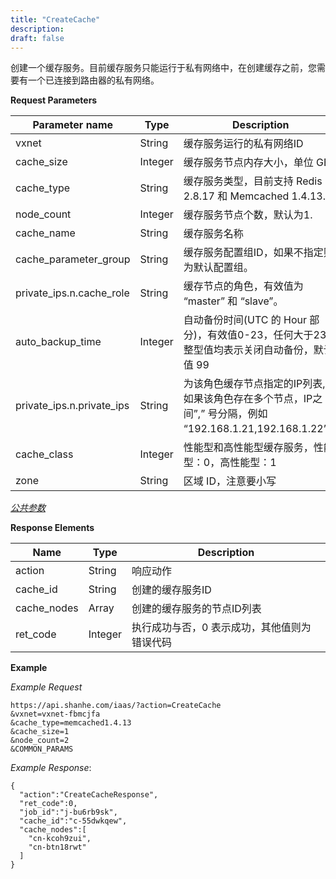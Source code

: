 ```yaml
---
title: "CreateCache"
description: 
draft: false
---
```




创建一个缓存服务。目前缓存服务只能运行于私有网络中，在创建缓存之前，您需要有一个已连接到路由器的私有网络。

**Request Parameters**

| Parameter name | Type | Description | Required |
| --- | --- | --- | --- |
| vxnet | String | 缓存服务运行的私有网络ID | Yes |
| cache_size | Integer | 缓存服务节点内存大小，单位 GB. | Yes |
| cache_type | String | 缓存服务类型，目前支持 Redis 2.8.17 和 Memcached 1.4.13. | Yes |
| node_count | Integer | 缓存服务节点个数，默认为1. | No |
| cache_name | String | 缓存服务名称 | No |
| cache_parameter_group | String | 缓存服务配置组ID，如果不指定则为默认配置组。 | No |
| private_ips.n.cache_role | String | 缓存节点的角色，有效值为 “master” 和 “slave”。 | No |
| auto_backup_time | Integer | 自动备份时间(UTC 的 Hour 部分)，有效值0-23，任何大于23的整型值均表示关闭自动备份，默认值 99 | No |
| private_ips.n.private_ips | String | 为该角色缓存节点指定的IP列表, 如果该角色存在多个节点，IP之间”,” 号分隔，例如 “192.168.1.21,192.168.1.22”。 | No |
| cache_class | Integer | 性能型和高性能型缓存服务，性能型：0，高性能型：1 | No |
| zone | String | 区域 ID，注意要小写 | Yes |

[_公共参数_](../../../parameters/)

**Response Elements**

| Name | Type | Description |
| --- | --- | --- |
| action | String | 响应动作 |
| cache_id | String | 创建的缓存服务ID |
| cache_nodes | Array | 创建的缓存服务的节点ID列表 |
| ret_code | Integer | 执行成功与否，0 表示成功，其他值则为错误代码 |

**Example**

_Example Request_

```
https://api.shanhe.com/iaas/?action=CreateCache
&vxnet=vxnet-fbmcjfa
&cache_type=memcached1.4.13
&cache_size=1
&node_count=2
&COMMON_PARAMS
```

_Example Response_:

```
{
  "action":"CreateCacheResponse",
  "ret_code":0,
  "job_id":"j-bu6rb9sk",
  "cache_id":"c-55dwkqew",
  "cache_nodes":[
    "cn-kcoh9zui",
    "cn-btn18rwt"
  ]
}
```
